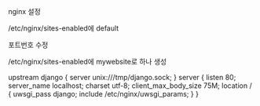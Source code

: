 nginx 설정

/etc/nginx/sites-enabled에 default 

포트번호 수정




/etc/nginx/sites-enabled에 mywebsite로 하나 생성

upstream django {
    server unix:///tmp/django.sock;
}
                                                                                                                                          server {
    listen 80;
    server_name localhost;                                                                                                               charset utf-8;                                                                                                                           client_max_body_size 75M;                                                                                                             location / {
        uwsgi_pass django;                                                                                                                   include /etc/nginx/uwsgi_params;                                                                                            }
}

